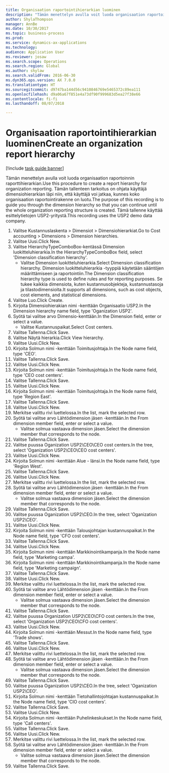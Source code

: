 ```yaml
--- 
title: Organisaation raportointihierarkian luominen
description: "Tämän menettelyn avulla voit luoda organisaation raportoinnin raporttihierarkian."
author: ShylaThompson
manager: AnnBe
ms.date: 10/30/2017
ms.topic: business-process
ms.prod: 
ms.service: dynamics-ax-applications
ms.technology: 
audience: Application User
ms.reviewer: josaw
ms.search.scope: Operations
ms.search.region: Global
ms.author: shylaw
ms.search.validFrom: 2016-06-30
ms.dyn365.ops.version: AX 7.0.0
ms.translationtype: HT
ms.sourcegitcommit: d9747ba144d56c9410846769e5465372c89ea111
ms.openlocfilehash: d9a06a67f851e4a73df90f999683d5ea27f38e66
ms.contentlocale: fi-fi
ms.lasthandoff: 08/07/2018

---
```

# <a name="create-an-organization-report-hierarchy"></a><span data-ttu-id="3befb-103">Organisaation raportointihierarkian luominen</span><span class="sxs-lookup"><span data-stu-id="3befb-103">Create an organization report hierarchy</span></span>

[!include [task guide banner](../../includes/task-guide-banner.md)]

<span data-ttu-id="3befb-104">Tämän menettelyn avulla voit luoda organisaation raportoinnin raporttihierarkian.</span><span class="sxs-lookup"><span data-stu-id="3befb-104">Use this procedure to create a report hierarchy for organization reporting.</span></span> <span data-ttu-id="3befb-105">Tämän tallenteen tarkoitus on ohjata käyttäjä dimensiohierarkian läpi niin, että käyttäjä voi jatkaa, kunnes koko organisaation raportointirakenne on luotu.</span><span class="sxs-lookup"><span data-stu-id="3befb-105">The purpose of this recording is to guide you through the dimension hierarchy so that you can continue until the whole organization reporting structure is created.</span></span> <span data-ttu-id="3befb-106">Tämä tallenne käyttää esittelytietojen USP2-yritystä.</span><span class="sxs-lookup"><span data-stu-id="3befb-106">This recording uses the USP2 demo data company.</span></span>

1. <span data-ttu-id="3befb-107">Valitse Kustannuslaskenta > Dimensiot > Dimensiohierarkiat.</span><span class="sxs-lookup"><span data-stu-id="3befb-107">Go to Cost accounting > Dimensions > Dimension hierarchies.</span></span>
2. <span data-ttu-id="3befb-108">Valitse Uusi.</span><span class="sxs-lookup"><span data-stu-id="3befb-108">Click New.</span></span>
3. <span data-ttu-id="3befb-109">Valitse HierarchyTypeComboBox-kentässä Dimension luokitteluhierarkia.</span><span class="sxs-lookup"><span data-stu-id="3befb-109">In the HierarchyTypeComboBox field, select 'Dimension classification hierarchy'.</span></span>
    * <span data-ttu-id="3befb-110">Valitse Dimension luokitteluhierarkia.</span><span class="sxs-lookup"><span data-stu-id="3befb-110">Select Dimension classification hierarchy.</span></span> <span data-ttu-id="3befb-111">Dimension luokitteluhierarkia -tyyppiä käytetään sääntöjen määrittämiseen ja raportointiin.</span><span class="sxs-lookup"><span data-stu-id="3befb-111">The Dimension classification hierarchy type is used to define rules and for reporting purposes.</span></span> <span data-ttu-id="3befb-112">Se tukee kaikkia dimensiota, kuten kustannusobjekteja, kustannustasoja ja tilastodimensioita.</span><span class="sxs-lookup"><span data-stu-id="3befb-112">It supports all dimensions, such as cost objects, cost elements, and statistical dimensions.</span></span>  
4. <span data-ttu-id="3befb-113">Valitse Luo.</span><span class="sxs-lookup"><span data-stu-id="3befb-113">Click Create.</span></span>
5. <span data-ttu-id="3befb-114">Kirjoita Dimensiohierakian nimi -kenttään Organisaatio USP2.</span><span class="sxs-lookup"><span data-stu-id="3befb-114">In the Dimension hierarchy name field, type 'Oganization USP2'.</span></span>
6. <span data-ttu-id="3befb-115">Syötä tai valitse arvo Dimensio-kenttään.</span><span class="sxs-lookup"><span data-stu-id="3befb-115">In the Dimension field, enter or select a value.</span></span>
    * <span data-ttu-id="3befb-116">Valitse Kustannuspaikat.</span><span class="sxs-lookup"><span data-stu-id="3befb-116">Select Cost centers.</span></span>  
7. <span data-ttu-id="3befb-117">Valitse Tallenna.</span><span class="sxs-lookup"><span data-stu-id="3befb-117">Click Save.</span></span>
8. <span data-ttu-id="3befb-118">Valitse Näytä hierarkia.</span><span class="sxs-lookup"><span data-stu-id="3befb-118">Click View hierarchy.</span></span>
9. <span data-ttu-id="3befb-119">Valitse Uusi.</span><span class="sxs-lookup"><span data-stu-id="3befb-119">Click New.</span></span>
10. <span data-ttu-id="3befb-120">Kirjoita Solmun nimi -kenttään Toimitusjohtaja.</span><span class="sxs-lookup"><span data-stu-id="3befb-120">In the Node name field, type 'CEO'.</span></span>
11. <span data-ttu-id="3befb-121">Valitse Tallenna.</span><span class="sxs-lookup"><span data-stu-id="3befb-121">Click Save.</span></span>
12. <span data-ttu-id="3befb-122">Valitse Uusi.</span><span class="sxs-lookup"><span data-stu-id="3befb-122">Click New.</span></span>
13. <span data-ttu-id="3befb-123">Kirjoita Solmun nimi -kenttään Toimitusjohtaja.</span><span class="sxs-lookup"><span data-stu-id="3befb-123">In the Node name field, type 'CEO cost centers'.</span></span>
14. <span data-ttu-id="3befb-124">Valitse Tallenna.</span><span class="sxs-lookup"><span data-stu-id="3befb-124">Click Save.</span></span>
15. <span data-ttu-id="3befb-125">Valitse Uusi.</span><span class="sxs-lookup"><span data-stu-id="3befb-125">Click New.</span></span>
16. <span data-ttu-id="3befb-126">Kirjoita Solmun nimi -kenttään Toimitusjohtaja.</span><span class="sxs-lookup"><span data-stu-id="3befb-126">In the Node name field, type 'Region East'.</span></span>
17. <span data-ttu-id="3befb-127">Valitse Tallenna.</span><span class="sxs-lookup"><span data-stu-id="3befb-127">Click Save.</span></span>
18. <span data-ttu-id="3befb-128">Valitse Uusi.</span><span class="sxs-lookup"><span data-stu-id="3befb-128">Click New.</span></span>
19. <span data-ttu-id="3befb-129">Merkitse valittu rivi luettelossa.</span><span class="sxs-lookup"><span data-stu-id="3befb-129">In the list, mark the selected row.</span></span>
20. <span data-ttu-id="3befb-130">Syötä tai valitse arvo Lähtödimension jäsen -kenttään.</span><span class="sxs-lookup"><span data-stu-id="3befb-130">In the From dimension member field, enter or select a value.</span></span>
    * <span data-ttu-id="3befb-131">Valitse solmua vastaava dimension jäsen.</span><span class="sxs-lookup"><span data-stu-id="3befb-131">Select the dimension member that corresponds to the node.</span></span>  
21. <span data-ttu-id="3befb-132">Valitse Tallenna.</span><span class="sxs-lookup"><span data-stu-id="3befb-132">Click Save.</span></span>
22. <span data-ttu-id="3befb-133">Valitse puussa Oganization USP2\CEO\CEO cost centers.</span><span class="sxs-lookup"><span data-stu-id="3befb-133">In the tree, select 'Oganization USP2\CEO\CEO cost centers'.</span></span>
23. <span data-ttu-id="3befb-134">Valitse Uusi.</span><span class="sxs-lookup"><span data-stu-id="3befb-134">Click New.</span></span>
24. <span data-ttu-id="3befb-135">Kirjoita Solmun nimi -kenttään Alue - länsi.</span><span class="sxs-lookup"><span data-stu-id="3befb-135">In the Node name field, type 'Region West'.</span></span>
25. <span data-ttu-id="3befb-136">Valitse Tallenna.</span><span class="sxs-lookup"><span data-stu-id="3befb-136">Click Save.</span></span>
26. <span data-ttu-id="3befb-137">Valitse Uusi.</span><span class="sxs-lookup"><span data-stu-id="3befb-137">Click New.</span></span>
27. <span data-ttu-id="3befb-138">Merkitse valittu rivi luettelossa.</span><span class="sxs-lookup"><span data-stu-id="3befb-138">In the list, mark the selected row.</span></span>
28. <span data-ttu-id="3befb-139">Syötä tai valitse arvo Lähtödimension jäsen -kenttään.</span><span class="sxs-lookup"><span data-stu-id="3befb-139">In the From dimension member field, enter or select a value.</span></span>
    * <span data-ttu-id="3befb-140">Valitse solmua vastaava dimension jäsen.</span><span class="sxs-lookup"><span data-stu-id="3befb-140">Select the dimension member that corresponds to the node.</span></span>  
29. <span data-ttu-id="3befb-141">Valitse Tallenna.</span><span class="sxs-lookup"><span data-stu-id="3befb-141">Click Save.</span></span>
30. <span data-ttu-id="3befb-142">Valitse puussa Oganization USP2\CEO.</span><span class="sxs-lookup"><span data-stu-id="3befb-142">In the tree, select 'Oganization USP2\CEO'.</span></span>
31. <span data-ttu-id="3befb-143">Valitse Uusi.</span><span class="sxs-lookup"><span data-stu-id="3befb-143">Click New.</span></span>
32. <span data-ttu-id="3befb-144">Kirjoita Solmun nimi -kenttään Talousjohtajan kustannuspaikat.</span><span class="sxs-lookup"><span data-stu-id="3befb-144">In the Node name field, type 'CFO cost centers'.</span></span>
33. <span data-ttu-id="3befb-145">Valitse Tallenna.</span><span class="sxs-lookup"><span data-stu-id="3befb-145">Click Save.</span></span>
34. <span data-ttu-id="3befb-146">Valitse Uusi.</span><span class="sxs-lookup"><span data-stu-id="3befb-146">Click New.</span></span>
35. <span data-ttu-id="3befb-147">Kirjoita Solmun nimi -kenttään Markkinointikampanja.</span><span class="sxs-lookup"><span data-stu-id="3befb-147">In the Node name field, type 'Marketing campa'.</span></span>
36. <span data-ttu-id="3befb-148">Kirjoita Solmun nimi -kenttään Markkinointikampanja.</span><span class="sxs-lookup"><span data-stu-id="3befb-148">In the Node name field, type 'Marketing campaign'.</span></span>
37. <span data-ttu-id="3befb-149">Valitse Tallenna.</span><span class="sxs-lookup"><span data-stu-id="3befb-149">Click Save.</span></span>
38. <span data-ttu-id="3befb-150">Valitse Uusi.</span><span class="sxs-lookup"><span data-stu-id="3befb-150">Click New.</span></span>
39. <span data-ttu-id="3befb-151">Merkitse valittu rivi luettelossa.</span><span class="sxs-lookup"><span data-stu-id="3befb-151">In the list, mark the selected row.</span></span>
40. <span data-ttu-id="3befb-152">Syötä tai valitse arvo Lähtödimension jäsen -kenttään.</span><span class="sxs-lookup"><span data-stu-id="3befb-152">In the From dimension member field, enter or select a value.</span></span>
    * <span data-ttu-id="3befb-153">Valitse solmua vastaava dimension jäsen.</span><span class="sxs-lookup"><span data-stu-id="3befb-153">Select the dimension member that corresponds to the node.</span></span>  
41. <span data-ttu-id="3befb-154">Valitse Tallenna.</span><span class="sxs-lookup"><span data-stu-id="3befb-154">Click Save.</span></span>
42. <span data-ttu-id="3befb-155">Valitse puussa Organization USP2\CEO\CFO cost centers.</span><span class="sxs-lookup"><span data-stu-id="3befb-155">In the tree, select 'Organization USP2\CEO\CFO cost centers'.</span></span>
43. <span data-ttu-id="3befb-156">Valitse Uusi.</span><span class="sxs-lookup"><span data-stu-id="3befb-156">Click New.</span></span>
44. <span data-ttu-id="3befb-157">Kirjoita Solmun nimi -kenttään Messut.</span><span class="sxs-lookup"><span data-stu-id="3befb-157">In the Node name field, type 'Trade shows'.</span></span>
45. <span data-ttu-id="3befb-158">Valitse Tallenna.</span><span class="sxs-lookup"><span data-stu-id="3befb-158">Click Save.</span></span>
46. <span data-ttu-id="3befb-159">Valitse Uusi.</span><span class="sxs-lookup"><span data-stu-id="3befb-159">Click New.</span></span>
47. <span data-ttu-id="3befb-160">Merkitse valittu rivi luettelossa.</span><span class="sxs-lookup"><span data-stu-id="3befb-160">In the list, mark the selected row.</span></span>
48. <span data-ttu-id="3befb-161">Syötä tai valitse arvo Lähtödimension jäsen -kenttään.</span><span class="sxs-lookup"><span data-stu-id="3befb-161">In the From dimension member field, enter or select a value.</span></span>
    * <span data-ttu-id="3befb-162">Valitse solmua vastaava dimension jäsen.</span><span class="sxs-lookup"><span data-stu-id="3befb-162">Select the dimension member that corresponds to the node.</span></span>  
49. <span data-ttu-id="3befb-163">Valitse Tallenna.</span><span class="sxs-lookup"><span data-stu-id="3befb-163">Click Save.</span></span>
50. <span data-ttu-id="3befb-164">Valitse puussa Oganization USP2\CEO.</span><span class="sxs-lookup"><span data-stu-id="3befb-164">In the tree, select 'Oganization USP2\CEO'.</span></span>
51. <span data-ttu-id="3befb-165">Kirjoita Solmun nimi -kenttään Tietohallintojohtajan kustannuspaikat.</span><span class="sxs-lookup"><span data-stu-id="3befb-165">In the Node name field, type 'CIO cost centers'.</span></span>
52. <span data-ttu-id="3befb-166">Valitse Tallenna.</span><span class="sxs-lookup"><span data-stu-id="3befb-166">Click Save.</span></span>
53. <span data-ttu-id="3befb-167">Valitse Uusi.</span><span class="sxs-lookup"><span data-stu-id="3befb-167">Click New.</span></span>
54. <span data-ttu-id="3befb-168">Kirjoita Solmun nimi -kenttään Puhelinkeskukset.</span><span class="sxs-lookup"><span data-stu-id="3befb-168">In the Node name field, type 'Call centers'.</span></span>
55. <span data-ttu-id="3befb-169">Valitse Tallenna.</span><span class="sxs-lookup"><span data-stu-id="3befb-169">Click Save.</span></span>
56. <span data-ttu-id="3befb-170">Valitse Uusi.</span><span class="sxs-lookup"><span data-stu-id="3befb-170">Click New.</span></span>
57. <span data-ttu-id="3befb-171">Merkitse valittu rivi luettelossa.</span><span class="sxs-lookup"><span data-stu-id="3befb-171">In the list, mark the selected row.</span></span>
58. <span data-ttu-id="3befb-172">Syötä tai valitse arvo Lähtödimension jäsen -kenttään.</span><span class="sxs-lookup"><span data-stu-id="3befb-172">In the From dimension member field, enter or select a value.</span></span>
    * <span data-ttu-id="3befb-173">Valitse solmua vastaava dimension jäsen.</span><span class="sxs-lookup"><span data-stu-id="3befb-173">Select the dimension member that corresponds to the node.</span></span>  
59. <span data-ttu-id="3befb-174">Valitse Tallenna.</span><span class="sxs-lookup"><span data-stu-id="3befb-174">Click Save.</span></span>


